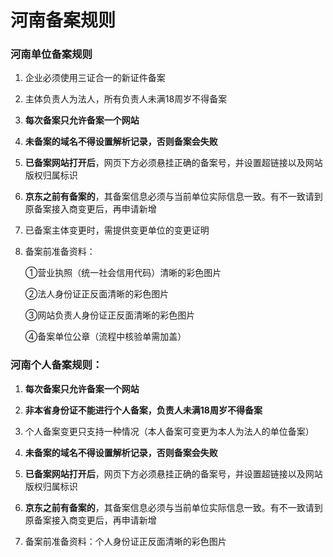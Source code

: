 # 河南备案规则

### 河南单位备案规则

1. 企业必须使用三证合一的新证件备案

2. 主体负责人为法人，所有负责人未满18周岁不得备案

3. **每次备案只允许备案一个网站**

4. **未备案的域名不得设置解析记录，否则备案会失败**

5. **已备案网站打开后**，网页下方必须悬挂正确的备案号，并设置超链接以及网站版权归属标识

6. **京东之前有备案的**，其备案信息必须与当前单位实际信息一致。有不一致请到原备案接入商变更后，再申请新增

7. 已备案主体变更时，需提供变更单位的变更证明

8. 备案前准备资料：

   ①营业执照（统一社会信用代码）清晰的彩色图片

   ②法人身份证正反面清晰的彩色图片

   ③网站负责人身份证正反面清晰的彩色图片

   ④备案单位公章（流程中核验单需加盖）

   

### 河南个人备案规则：

1. **每次备案只允许备案一个网站**

2. **非本省身份证不能进行个人备案，负责人未满18周岁不得备案**

3. 个人备案变更只支持一种情况（本人备案可变更为本人为法人的单位备案）

4. **未备案的域名不得设置解析记录，否则备案会失败**

5. **已备案网站打开后**，网页下方必须悬挂正确的备案号，并设置超链接以及网站版权归属标识

6. **京东之前有备案的**，其备案信息必须与当前单位实际信息一致。有不一致请到原备案接入商变更后，再申请新增

7. 备案前准备资料：个人身份证正反面清晰的彩色图片

